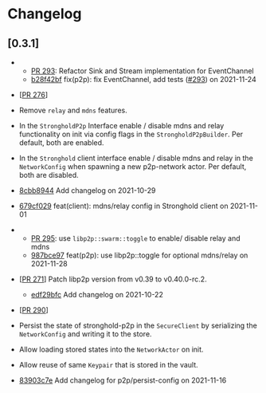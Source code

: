 # Changelog

## \[0.3.1]

- - [PR 293](https://github.com/iotaledger/stronghold.rs/pull/293): Refactor Sink and Stream implementation for EventChannel
  - [b28f42bf](https://www.github.com/iotaledger/stronghold.rs/commit/b28f42bfead8a93c3da987a73c62d6dd957e75e1) fix(p2p): fix EventChannel, add tests ([#293](https://www.github.com/iotaledger/stronghold.rs/pull/293)) on 2021-11-24

- \[[PR 276](https://github.com/iotaledger/stronghold.rs/pull/276)]

- Remove `relay` and `mdns` features.

- In the `StrongholdP2p` Interface enable / disable mdns and relay functionality on init via config flags in the `StrongholdP2pBuilder`.
  Per default, both are enabled.

- In the `Stronghold` client interface enable / disable mdns and relay in the `NetworkConfig` when spawning a new p2p-network actor.
  Per default, both are disabled.

- [8cbb8944](https://www.github.com/iotaledger/stronghold.rs/commit/8cbb8944bd4ef94ec331b97a8a9cbc7122172f8e) Add changelog on 2021-10-29

- [679cf029](https://www.github.com/iotaledger/stronghold.rs/commit/679cf02943460edf4560445f0b563f9cd0f0c9e8) feat(client):  mdns/relay config in Stronghold client on 2021-11-01

- - [PR 295](https://github.com/iotaledger/stronghold.rs/pull/295): use `libp2p::swarm::toggle` to enable/ disable relay and mdns
  - [987bce97](https://www.github.com/iotaledger/stronghold.rs/commit/987bce97b6cfbd7d027ec4b7e5a8c7f82586a33f) feat(p2p): use libp2p::toggle for optional mdns/relay on 2021-11-28

- \[[PR 271](https://github.com/iotaledger/stronghold.rs/pull/271)]
  Patch libp2p version from v0.39 to v0.40.0-rc.2.
  - [edf29bfc](https://www.github.com/iotaledger/stronghold.rs/commit/edf29bfc0cc19a4ac11a87cf28400d260e20d8c0) Add changelog on 2021-10-22

- \[[PR 290](https://github.com/iotaledger/stronghold.rs/pull/290)]

- Persist the state of stronghold-p2p in the `SecureClient` by serializing the `NetworkConfig` and writing it to the store.

- Allow loading stored states into the `NetworkActor` on init.

- Allow reuse of same `Keypair` that is stored in the vault.

- [83903c7e](https://www.github.com/iotaledger/stronghold.rs/commit/83903c7e69803a7dea54f2140d58a271796e6cc9) Add changelog for p2p/persist-config on 2021-11-16
